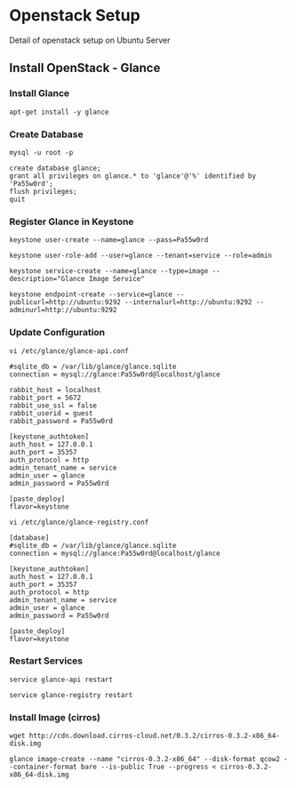# Openstack Setup #

Detail of openstack setup on Ubuntu Server

## Install OpenStack - Glance ##

### Install Glance ###

`apt-get install -y glance`


### Create Database ###

`mysql -u root -p`

```
create database glance;
grant all privileges on glance.* to 'glance'@'%' identified by 'Pa55w0rd';
flush privileges;
quit
```

### Register Glance in Keystone ###

`keystone user-create --name=glance --pass=Pa55w0rd`

`keystone user-role-add --user=glance --tenant=service --role=admin`

`keystone service-create --name=glance --type=image --description="Glance Image Service"`

`keystone endpoint-create --service=glance --publicurl=http://ubuntu:9292 --internalurl=http://ubuntu:9292 --adminurl=http://ubuntu:9292`

### Update Configuration ###

`vi /etc/glance/glance-api.conf`

```
#sqlite_db = /var/lib/glance/glance.sqlite
connection = mysql://glance:Pa55w0rd@localhost/glance

rabbit_host = localhost
rabbit_port = 5672
rabbit_use_ssl = false
rabbit_userid = guest
rabbit_password = Pa55w0rd

[keystone_authtoken]
auth_host = 127.0.0.1
auth_port = 35357
auth_protocol = http
admin_tenant_name = service
admin_user = glance
admin_password = Pa55w0rd

[paste_deploy]
flavor=keystone
```

`vi /etc/glance/glance-registry.conf`

```
[database]
#sqlite_db = /var/lib/glance/glance.sqlite
connection = mysql://glance:Pa55w0rd@localhost/glance

[keystone_authtoken]
auth_host = 127.0.0.1
auth_port = 35357
auth_protocol = http
admin_tenant_name = service
admin_user = glance
admin_password = Pa55w0rd

[paste_deploy]
flavor=keystone
```

### Restart Services ###

`service glance-api restart`

`service glance-registry restart`


### Install Image (cirros) ###


`wget http://cdn.download.cirros-cloud.net/0.3.2/cirros-0.3.2-x86_64-disk.img`

`glance image-create --name "cirros-0.3.2-x86_64" --disk-format qcow2 --container-format bare --is-public True --progress < cirros-0.3.2-x86_64-disk.img`


